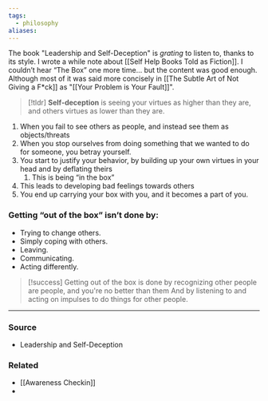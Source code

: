 ```yaml
---
tags:
  - philosophy
aliases:
---
```

The book "Leadership and Self-Deception" is *grating* to listen to, thanks to its style. I wrote a while note about [[Self Help Books Told as Fiction]]. I couldn’t hear “The Box” one more time… but the content was good enough. Although most of it was said more concisely in [[The Subtle Art of Not Giving a F*ck]] as "[[Your Problem is Your Fault]]".

> [!tldr] **Self-deception** is seeing your virtues as higher than they are, and others virtues as lower than they are.

1. When you fail to see others as people, and instead see them as objects/threats
2. When you stop ourselves from doing something that we wanted to do for someone, you betray yourself.
3. You start to justify your behavior, by building up your own virtues in your head and by deflating theirs
	1. This is being “in the box”
4. This leads to developing bad feelings towards others
5. You end up carrying your box with you, and it becomes a part of you.
### Getting “out of the box” isn’t done by:
- Trying to change others. 
- Simply coping with others.
- Leaving.
- Communicating.
- Acting differently.

> [!success] Getting out of the box is done by recognizing other people are people, and you're no better than them 
> And by listening to and acting on impulses to do things for other people.

****
### Source
- Leadership and Self-Deception
### Related
- [[Awareness Checkin]]
- 